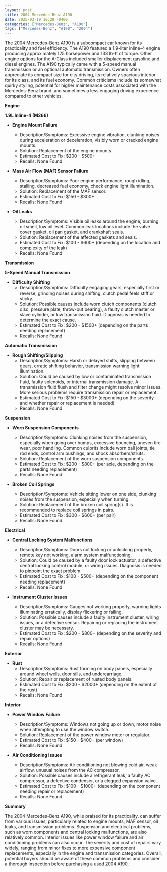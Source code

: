 ```yaml
---
layout: post
title: 2004 Mercedes-Benz A190
date: 2025-03-19 10:29 -0400
categories: ["Mercedes-Benz", "A190"]
tags: ["Mercedes-Benz", "A190", "2004"]
---
```

The 2004 Mercedes-Benz A190 is a subcompact car known for its practicality and fuel efficiency. The A190 featured a 1.9-liter inline-4 engine producing approximately 125 horsepower and 133 lb-ft of torque. Other engine options for the A-Class included smaller displacement gasoline and diesel engines. The A190 typically came with a 5-speed manual transmission or an optional automatic transmission. Owners often appreciate its compact size for city driving, its relatively spacious interior for its class, and its fuel economy. Common criticisms include its somewhat quirky styling, potential for higher maintenance costs associated with the Mercedes-Benz brand, and sometimes a less engaging driving experience compared to other vehicles.

**Engine**

**1.9L Inline-4 (M266)**

*   **Engine Mount Failure**
    *   Description/Symptoms: Excessive engine vibration, clunking noises during acceleration or deceleration, visibly worn or cracked engine mounts.
    *   Solution: Replacement of the engine mounts.
    *   Estimated Cost to Fix: $200 - $500+
    *   Recalls: None Found

*   **Mass Air Flow (MAF) Sensor Failure**
    *   Description/Symptoms: Poor engine performance, rough idling, stalling, decreased fuel economy, check engine light illumination.
    *   Solution: Replacement of the MAF sensor.
    *   Estimated Cost to Fix: $150 - $300+
    *   Recalls: None Found

*   **Oil Leaks**
    *   Description/Symptoms: Visible oil leaks around the engine, burning oil smell, low oil level. Common leak locations include the valve cover gasket, oil pan gasket, and crankshaft seals.
    *   Solution: Replacement of the affected gaskets and seals.
    *   Estimated Cost to Fix: $100 - $600+ (depending on the location and complexity of the leak)
    *   Recalls: None Found

**Transmission**

**5-Speed Manual Transmission**

*   **Difficulty Shifting**
    *   Description/Symptoms: Difficulty engaging gears, especially first or reverse, grinding noises during shifting, clutch pedal feels stiff or sticky.
    *   Solution: Possible causes include worn clutch components (clutch disc, pressure plate, throw-out bearing), a faulty clutch master or slave cylinder, or low transmission fluid. Diagnosis is needed to determine the exact cause.
    *   Estimated Cost to Fix: $200 - $1500+ (depending on the parts needing replacement)
    *   Recalls: None Found

**Automatic Transmission**

*   **Rough Shifting/Slipping**
    *   Description/Symptoms: Harsh or delayed shifts, slipping between gears, erratic shifting behavior, transmission warning light illumination.
    *   Solution: Could be caused by low or contaminated transmission fluid, faulty solenoids, or internal transmission damage. A transmission fluid flush and filter change might resolve minor issues. More serious problems require transmission repair or replacement.
    *   Estimated Cost to Fix: $150 - $3000+ (depending on the severity and whether repair or replacement is needed)
    *   Recalls: None Found

**Suspension**

*   **Worn Suspension Components**
    *   Description/Symptoms: Clunking noises from the suspension, especially when going over bumps, excessive bouncing, uneven tire wear, poor handling. Common culprits include worn ball joints, tie rod ends, control arm bushings, and shock absorbers/struts.
    *   Solution: Replacement of the worn suspension components.
    *   Estimated Cost to Fix: $200 - $800+ (per axle, depending on the parts needing replacement)
    *   Recalls: None Found

*   **Broken Coil Springs**
    *   Description/Symptoms: Vehicle sitting lower on one side, clunking noises from the suspension, especially when turning.
    *   Solution: Replacement of the broken coil spring(s). It is recommended to replace coil springs in pairs.
    *   Estimated Cost to Fix: $300 - $600+ (per pair)
    *   Recalls: None Found

**Electrical**

*   **Central Locking System Malfunctions**
    *   Description/Symptoms: Doors not locking or unlocking properly, remote key not working, alarm system malfunctioning.
    *   Solution: Could be caused by a faulty door lock actuator, a defective central locking control module, or wiring issues. Diagnosis is needed to pinpoint the exact problem.
    *   Estimated Cost to Fix: $100 - $500+ (depending on the component needing replacement)
    *   Recalls: None Found

*   **Instrument Cluster Issues**
    *   Description/Symptoms: Gauges not working properly, warning lights illuminating erratically, display flickering or failing.
    *   Solution: Possible causes include a faulty instrument cluster, wiring issues, or a defective sensor. Repairing or replacing the instrument cluster may be necessary.
    *   Estimated Cost to Fix: $200 - $800+ (depending on the severity and repair options)
    *   Recalls: None Found

**Exterior**

*   **Rust**
    *   Description/Symptoms: Rust forming on body panels, especially around wheel wells, door sills, and undercarriage.
    *   Solution: Repair or replacement of rusted body panels.
    *   Estimated Cost to Fix: $200 - $2000+ (depending on the extent of the rust)
    *   Recalls: None Found

**Interior**

*   **Power Window Failure**
    *   Description/Symptoms: Windows not going up or down, motor noise when attempting to use the window switch.
    *   Solution: Replacement of the power window motor or regulator.
    *   Estimated Cost to Fix: $150 - $400+ (per window)
    *   Recalls: None Found

*   **Air Conditioning Issues**
    *   Description/Symptoms: Air conditioning not blowing cold air, weak airflow, unusual noises from the AC compressor.
    *   Solution: Possible causes include a refrigerant leak, a faulty AC compressor, a defective condenser, or a clogged expansion valve.
    *   Estimated Cost to Fix: $100 - $1000+ (depending on the component needing repair or replacement)
    *   Recalls: None Found

**Summary**

The 2004 Mercedes-Benz A190, while praised for its practicality, can suffer from various issues, particularly related to engine mounts, MAF sensor, oil leaks, and transmission problems. Suspension and electrical problems, such as worn components and central locking malfunctions, are also relatively common. Interior issues like power window failure and air conditioning problems can also occur. The severity and cost of repairs vary widely, ranging from minor fixes to more expensive component replacements, especially in the engine and transmission categories. Overall, potential buyers should be aware of these common problems and consider a thorough inspection before purchasing a used 2004 A190.

